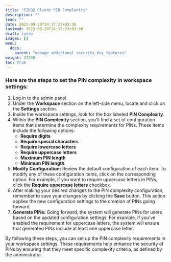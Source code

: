 ```yaml
---
title: "FIDO2 Client PIN Complexity"
description: ""
lead: ""
date: 2023-09-20T14:17:23+03:30
lastmod: 2023-09-20T14:17:23+03:30
draft: false
images: []
menu:
  docs:
    parent: "manage_additional_security_key_features"
weight: 37200
toc: true
---
```


### Here are the steps to set the PIN complexity in workspace settings:

1. Log in to the admin panel.
2. Under the **Workspace** section on the left-side menu, locate and click on the **Settings** section.
3. Inside the workspace settings, look for the box labeled **PIN Complexity**.
4. Within the **PIN Complexity** section, you’ll find a set of configuration items that determine the complexity requirements for PINs. These items include the following options:
   - **Require digits**
   - **Require special characters**
   - **Require lowercase letters**
   - **Require uppercase letters**
   - **Maximum PIN length**
   - **Minimum PIN length**
5. **Modify Configuration:** Review the default configuration of each item. To modify any of these configuration items, click on the corresponding option. For example, if you want to require uppercase letters in PINs, click the **Require uppercase letters** checkbox.
6. After making your desired changes to the PIN complexity configuration, remember to save your changes by clicking the **Save** button. This action applies the new configuration settings to the creation of PINs going forward.
7. **Generate PINs:** Going forward, the system will generate PINs for users based on the updated configuration settings. For example, if you’ve enabled the requirement for uppercase letters, the system will ensure that generated PINs include at least one uppercase letter.

By following these steps, you can set up the PIN complexity requirements in your workspace settings. These requirements help enhance the security of PINs by ensuring that they meet specific complexity criteria, as defined by the administrator.
